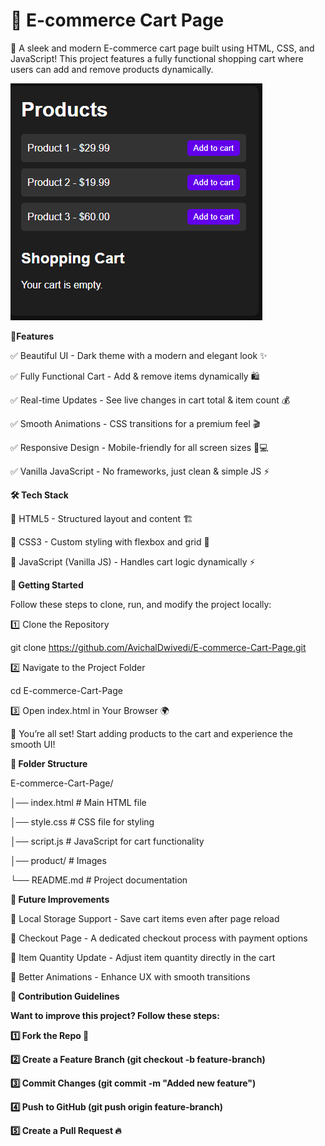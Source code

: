 # 🛒 E-commerce Cart Page

🚀 A sleek and modern E-commerce cart page built using HTML, CSS, and JavaScript! This project features a fully functional shopping cart where users can add and remove products dynamically.

![E-commerce Cart Page](https://github.com/AvichalDwivedi/E-commerce-Cart/blob/adf780698bf3b0612312923b403b4b15c72a580f/Product.png)


<strong><bold>🎯Features<bold></strong>

✅ Beautiful UI - Dark theme with a modern and elegant look ✨

✅ Fully Functional Cart - Add & remove items dynamically 🛍️

✅ Real-time Updates - See live changes in cart total & item count 💰

✅ Smooth Animations - CSS transitions for a premium feel 🎬

✅ Responsive Design - Mobile-friendly for all screen sizes 📱💻

✅ Vanilla JavaScript - No frameworks, just clean & simple JS ⚡


<strong>🛠️ Tech Stack</strong>

🔹 HTML5 - Structured layout and content 🏗️

🔹 CSS3 - Custom styling with flexbox and grid 🎨

🔹 JavaScript (Vanilla JS) - Handles cart logic dynamically ⚡


<strong>🚀 Getting Started</strong>

Follow these steps to clone, run, and modify the project locally:

1️⃣ Clone the Repository

  git clone https://github.com/AvichalDwivedi/E-commerce-Cart-Page.git
  
2️⃣ Navigate to the Project Folder

  cd E-commerce-Cart-Page
  
3️⃣ Open index.html in Your Browser 🌍

  🎉 You’re all set! Start adding products to the cart and experience the smooth UI!


<strong>📂 Folder Structure</strong>

E-commerce-Cart-Page/

│── index.html        # Main HTML file

│── style.css         # CSS file for styling

│── script.js         # JavaScript for cart functionality

│── product/          # Images

└── README.md         # Project documentation

<strong>📌 Future Improvements </strong>

🚀 Local Storage Support - Save cart items even after page reload

🚀 Checkout Page - A dedicated checkout process with payment options

🚀 Item Quantity Update - Adjust item quantity directly in the cart

🚀 Better Animations - Enhance UX with smooth transitions


<strong>🤝 Contribution Guidelines <strong>

Want to improve this project? Follow these steps:

1️⃣ Fork the Repo 🍴

2️⃣ Create a Feature Branch (git checkout -b feature-branch)

3️⃣ Commit Changes (git commit -m "Added new feature")

4️⃣ Push to GitHub (git push origin feature-branch)

5️⃣ Create a Pull Request 🔥
